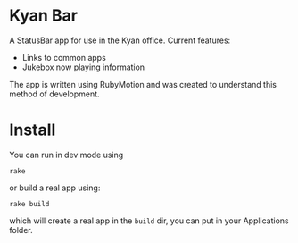 # Kyan Bar

A StatusBar app for use in the Kyan office. Current features:

* Links to common apps
* Jukebox now playing information

The app is written using RubyMotion and was created to understand this method of development.

# Install

You can run in dev mode using

`rake`

or build a real app using:

`rake build`

which will create a real app in the `build` dir, you can put in your Applications folder.
